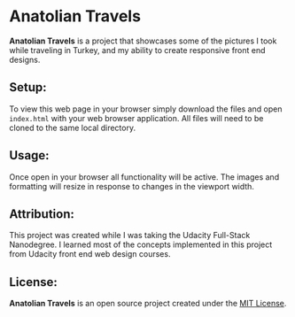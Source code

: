 # Anatolian Travels

**Anatolian Travels** is a project that showcases some of the pictures I took
while traveling in Turkey, and my ability to create responsive front end
designs.  

## Setup:

To view this web page in your browser simply download the files and
open ```index.html``` with your web browser application.  All files will need
to be cloned to the same local directory.

## Usage:

Once open in your browser all functionality will be active. The images and
formatting will resize in response to changes in the viewport width.

## Attribution:

This project was created while I was taking the Udacity Full-Stack Nanodegree.
I learned most of the concepts implemented in this project from Udacity
front end web design courses.

## License:

**Anatolian Travels** is an open source project created under the
[MIT License](https://github.com/GreenGiraffe1/Anatolian-Travels/blob/master/LICENSE).
